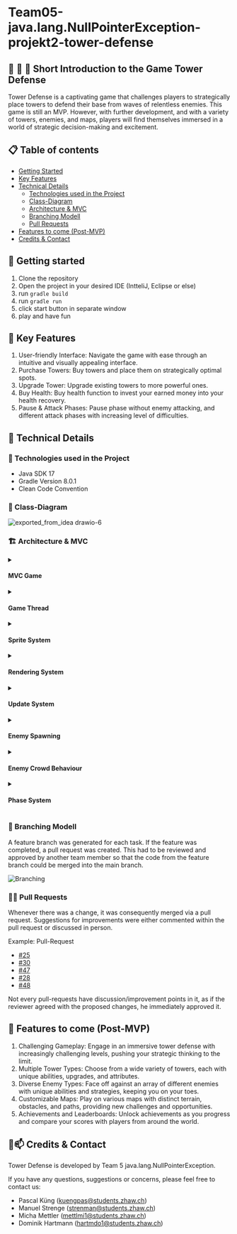 # Team05-java.lang.NullPointerException-projekt2-tower-defense
## 🏰 🥷 🏰 Short Introduction to the Game Tower Defense
Tower Defense is a captivating game that challenges players to strategically place towers to defend their base from waves of relentless enemies. This game is still an MVP. However, with further development, and with a variety of towers, enemies, and maps, players will find themselves immersed in a world of strategic decision-making and excitement. 

## 📋 Table of contents
- [Getting Started](#-getting-started)
- [Key Features](#-key-features)
- [Technical Details](#-technical-details)
  - [Technologies used in the Project](#-technologies-used-in-the-project)
  - [Class-Diagram](#-class-diagram)
  - [Architecture & MVC](#-architecture--mvc)
  - [Branching Modell](#-branching-modell)
  - [Pull Requests](#-pull-requests)
- [Features to come (Post-MVP)](#-features-to-come-post-mvp)
- [Credits & Contact](#-credits--contact)

## 🚀 Getting started
1. Clone the repository
2. Open the project in your desired IDE (IntteliJ, Eclipse or else)
3. run `gradle build`
4. run `gradle run`
4. click start button in separate window
5. play and have fun

## 🔑 Key Features
1. User-friendly Interface: Navigate the game with ease through an intuitive and visually appealing interface.
2. Purchase Towers: Buy towers and place them on strategically optimal spots. 
3. Upgrade Tower: Upgrade existing towers to more powerful ones.
4. Buy Health: Buy health function to invest your earned money into your health recovery.
5. Pause & Attack Phases: Pause phase without enemy attacking, and different attack phases with increasing level of difficulties.

## 🔎 Technical Details 

### 🧪 Technologies used in the Project

- Java SDK 17
- Gradle Version 8.0.1
- Clean Code Convention

### 🧮 Class-Diagram
![exported_from_idea drawio-6](https://github.zhaw.ch/storage/user/4894/files/381468e5-5e27-4f28-82dd-e6f731f5b3ee)

### 🏗 Architecture & MVC

<details>
<summary>
    
#### MVC Game 

</summary>
    

    
    
```
 UI Thread                                                       GameThread


┌────────────────────┐
│                    │
│ GameView.fxml      │
│                    │
└────────────────────┘
          ▲
          │ Displays
          │
┌─────────┴──────────┐          ┌─────────────────────┐         ┌─────────────────────┐
│                    │          │                     │         │                     │
│ GameViewController ├────┬────►│ GameState           │◄───┬────┤   Game              │
│                    │    │     │                     │    │    │                     │
└────────────────────┘    │     └─────────────────────┘    │    └─────────────────────┘
                          │                                │
                      Observes                          Updates
```
The MVC model communicates with the Observer Pattern. 

- Game State hold all the properties that are needed to display in the UI
- The Game class is the Game Thread it simulates the game rules and physics and updates the Gamestate accordingly
- GameViewController displays the given Information of the GameState accordingly.

> When Rendering on the canvas the UI Thread is awaited because otherwise to many requests would clog up the UI Thread with the `Platform.runLater(...)` function.

</details>


<details>
<summary>
    
#### Game Thread
    
</summary>

> The Game Thread is the main loop of the game. It calls all the important function like `render()` and `update()`.

The Game Thread is structured like the following:

```java
double previous = getCurrentTime();
double lag = 0.0;
while (true)
{
  double current = getCurrentTime();
  double elapsed = current - previous;
  previous = current;
  lag += elapsed;

  processInput();

  while (lag >= MS_PER_UPDATE)
  {
    update();
    lag -= MS_PER_UPDATE;
  }

  render();
}

```

1. The `update()` method is only called  when the given Time per Update (100ms) is elapsed.
2. The `render()` method is always called and renders as many frames as possible

> In our case the `render()` method sets the GameState to trigger a render and awaits for the render to finish.

This was implemented in the following PR [#48](https://github.zhaw.ch/PM2-IT22tbWIN-scmy-bles-krea/Team05-java.lang.NullPointerException-projekt2-tower-defense/pull/48)
    
    
 
</details>
    
<details>
<summary>

#### Sprite System

</summary>
    
> **Sprite** means: In computer graphics, a sprite is a two-dimensional bitmap that is part of a larger scene (e.g., a 2D video game). Sprites can be static images or 
> animated graphics. [source](https://www.educative.io/answers/definition-sprite) 

The Sprite System loads images of for the given `SpritePath` enum. Here the number of variant of the same image and amount of images (more than 2 is animated). 

It has its own timer which changes the current image to display in a given interval.

> Through this system animations are enabled

This is how the code works:
```java
public class Sprite {
    private List<Image> sprites;
    private int intervalMs = 300;
    private int index = 0;
    private long lastUpdate = 0;

    public Sprite(SpritePath sprite) {
    ...
    intervalMs = randomUtil.getRandomInRange(sprite.minAnimationTimer, sprite.maxAnimationTimer); // not all animations play at the same speed
    lastUpdate = randomUtil.getRandomInRange(sprite.minAnimationTimer, sprite.maxAnimationTimer); // they dont start synchronized
    ...
    }
    
    public Image getSprite() {
        if (System.currentTimeMillis() - lastUpdate >= intervalMs) {
            continueIndex();
            lastUpdate = System.currentTimeMillis();
        }
        return sprites.get(index);
    }
    ...
```

`getSprite()` returns the Image which should be displayed of the whole set an is incremented if the interval was passed.

**Example sprite of enemy walking**

![Sprite](https://github.zhaw.ch/storage/user/5886/files/c626a93f-6a99-4e08-bf5e-6ddf08d4db29)


</details>    
    
<details>
<summary>
    
#### Rendering System
    
</summary>

> The Rendering System is responsible for visualizing elements on the canvas. What classes can be renderd is defined by the `Rendreable` interface. 

The rendering is called each `game.loop()`. As the Rendering has to be done in the UI Thread the GameThread( `game.loop()`) is waiting. This is so the rendering does not spam the UI Thread until it dies and the calling of the render function doesn't have to be locked to a fixed number. 

```
                                                                                          ┌──────────────────┐
                                                                                          │                  │
                                                                                          │    Game.loop     │
                                              ┌────────────────────┐                      │                  │
                          Render in UI Thread │                    │                      │  update          │
┌────────────────────┐                        │  Game State        │    Set Val and Waits │                  │
│                    │                        │                    │                      │                  │
│    UI Thread       ├────────────────────────┤ RenderNeeded:Bool  │ ◄────────────────────┼──setRender(True) │
│                    │                        │                    │                      │                  │
│                    │                        └────────────────────┘                      │                  │
│                    │                                                                    │                  │
│                    ├────────────────────────────────────────────────────────────────────┼───► continues..  │
└────────────────────┘                         On finish                                  │                  │
                                                                                          │                  │
                                                                                          │                  │
                                                                                          └──────────────────┘
```
> This graph is from PR [#52](https://github.zhaw.ch/PM2-IT22tbWIN-scmy-bles-krea/Team05-java.lang.NullPointerException-projekt2-tower-defense/pull/52)

The following classes implement the `Rendreable` interface: 

![exported_from_idea drawio](https://github.zhaw.ch/storage/user/5886/files/a93f6ef8-8e4d-4ba5-9b05-fad69868de7e)

The `Rendreable` interface enforces the `render(Canvas canvas)` method on it's implementers. Here an Example:

```java
    @Override
    public void render(Canvas canvas) {
        var g2d = canvas.getGraphicsContext2D();
        g2d.drawImage(sprite.getSprite(), position.getX() - width / 2, position.getY() - height / 2,
                width, height);
        g2d.setFill(Color.LIGHTGREEN);
        g2d.fillRect(position.getX() - width / 2, position.getY() - height / 2-10,
                (((double) width / 100) * health), 2);
    }
```

Here the sprite is drawn with the position of the enemy being in the middle of the Image (hence the  `- width / 2` and `- height / 2`). 
The health of the enemy is also represented by a green Rectangle drawn with it's width being relative to the enemies health. 

The top element of the render chain is the Game class which starts the rendering. Here is the order and hierarchy of the rendering process. 

![exported_from_idea drawio (1)](https://github.zhaw.ch/storage/user/5886/files/59ae9acc-cdc8-4faa-803d-75f7e0fa848e)
        
        
</details>


    
<details>
<summary>
    
#### Update System
    
</summary>

> The Update System is responsible for updating the physics and businessLogic of the Game in a predifined interval.

The update system has the following steps:

![exported_from_idea drawio (1)](https://github.zhaw.ch/storage/user/5886/files/4a18f4d6-b972-4c19-a27a-bc5497d9e89e)

> His is a overview of all steps done in the `update()` method. Some of them will be explained further in the next points.
        

</details>
    
<details>
<summary>

#### Enemy Spawning
    
</summary>

> The system that dictates, when ,where and how many enemies are spawned and are on the game field. 

1. The `currentPhase` says how many enemies have to be on the field.

```java
 while (enemies.size() < currentPhase.getEnemyAmount()) {
            spawnEnemy();
 }
```

2. When spawning a random Point is selected where no enemy is  yet. If an Enemy is already on the generated Position the is shifted left (`position.x -= 40`) until no enemy is at the same position:

```java
    private void spawnEnemy() {
        int radius = path.getRadius();
        int y = (int) path.getStart().getY();
        var startY = RandomUtil.getInstance().getRandomInRange(y - radius, y + radius);
        var startX = RandomUtil.getInstance().getRandomInRange(-200, 0);
        var newPost = new Point2D(startX, startY);
        while (interSects(newPost)) {
            newPost = newPost.add(-50, 0);
        }
        enemies.add(new Enemy(newPost));
    }
```
> the spawn position is always of screen so the spawning of the enemy is not visible to the player.
        
</details>
    
<details>
<summary>
    
#### Enemy Crowd Behaviour

</summary>
    
The crowd behaviour is based on the task for the Book: **The Nature of code by Daniel Shiffman** [Exercise 6.14, Chapter 6.12 Combinations](https://natureofcode.com/book/chapter-6-autonomous-agents/)
        
</details>
    
<details>
<summary>

#### Phase System

</summary>
    
    
> The system that defines how many enemies are present in the Game.

The phase system has two phases

1. **Attack phase** here enemies spawns correpsonding to the attack pattern 
2. **Pause phase**  no enemies spawn the player has a chance to recover

##### Attack Patterns

The patterns are defined through a base level of enemies that attack the player.

```java
            patterns.add(new int[] { 2, 2, 3, 4, 3, 3, 2 });
            patterns.add(new int[] { 2, 2, 2, 5, 2, 2 });
            patterns.add(new int[] { 3, 3, 3, 2, 2, 2 });
            patterns.add(new int[] { 2, 2, 2, 2, 4, 2 });
            patterns.add(new int[] { 2, 3, 3, 4, 2 });
```
    
</details>

    
### 🌳 Branching Modell 

A feature branch was generated for each task. If the feature was completed, a pull request was created.   This had to be reviewed and approved by another team member so that the code from the feature branch could be merged into the main branch.

![Branching](https://github.zhaw.ch/storage/user/4894/files/4e1b24bb-0a45-4792-999c-f864144bfa3f)

### 👨‍🔧 Pull Requests
Whenever there was a change, it was consequently merged via a pull request. Suggestions for improvements were either commented within the pull request or discussed in person. 

Example: Pull-Request 

- [#25](https://github.zhaw.ch/PM2-IT22tbWIN-scmy-bles-krea/Team05-java.lang.NullPointerException-projekt2-tower-defense/pull/25)
- [#30](https://github.zhaw.ch/PM2-IT22tbWIN-scmy-bles-krea/Team05-java.lang.NullPointerException-projekt2-tower-defense/pull/30)
- [#47](https://github.zhaw.ch/PM2-IT22tbWIN-scmy-bles-krea/Team05-java.lang.NullPointerException-projekt2-tower-defense/pull/47)
- [#28](https://github.zhaw.ch/PM2-IT22tbWIN-scmy-bles-krea/Team05-java.lang.NullPointerException-projekt2-tower-defense/pull/28)
- [#48](https://github.zhaw.ch/PM2-IT22tbWIN-scmy-bles-krea/Team05-java.lang.NullPointerException-projekt2-tower-defense/pull/48)

Not every pull-requests have discussion/improvement points in it, as if the reviewer agreed with the proposed changes, he immediately approved it. 

## 🔮 Features to come (Post-MVP)
1. Challenging Gameplay: Engage in an immersive tower defense with increasingly challenging levels, pushing your strategic thinking to the limit.
2. Multiple Tower Types: Choose from a wide variety of towers, each with unique abilities, upgrades, and attributes.
3. Diverse Enemy Types: Face off against an array of different enemies with unique abilities and strategies, keeping you on your toes.
4. Customizable Maps: Play on various maps with distinct terrain, obstacles, and paths, providing new challenges and opportunities.
5. Achievements and Leaderboards: Unlock achievements as you progress and compare your scores with players from around the world. 

## 🙌📫 Credits & Contact

Tower Defense is developed by Team 5 java.lang.NullPointerException. 

If you have any questions, suggestions or concerns, please feel free to contact us:
- Pascal Küng (kuengpas@students.zhaw.ch)
- Manuel Strenge (strenman@students.zhaw.ch)
- Micha Mettler (mettlmi1@students.zhaw.ch)
- Dominik Hartmann (hartmdo1@students.zhaw.ch)
